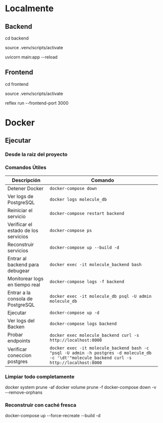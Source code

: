 # Localmente

## Backend

cd backend

source .venv/scripts/activate

uvicorn main:app --reload

## Frontend

cd frontend

source .venv/scripts/activate

reflex run --frontend-port 3000

# Docker

## Ejecutar

### Desde la raiz del proyecto

### **Comandos Útiles**

| Descripción                          | Comando                                                                                                                                       |
| ------------------------------------ | --------------------------------------------------------------------------------------------------------------------------------------------- |
| Detener Docker                       | `docker-compose down`                                                                                                                         |
| Ver logs de PostgreSQL               | `docker logs molecule_db`                                                                                                                     |
| Reiniciar el servicio                | `docker-compose restart backend`                                                                                                              |
| Verificar el estado de los servicios | `docker-compose ps`                                                                                                                           |
| Reconstruir servicios                | `docker-compose up --build -d `                                                                                                               |
| Entrar al backend para debugear      | `docker exec -it molecule_backend bash`                                                                                                       |
| Monitorear logs en tiempo real       | `docker-compose logs -f backend `                                                                                                             |
| Entrar a la consola de PostgreSQL    | `docker exec -it molecule_db psql -U admin molecule_db`                                                                                       |
| Ejecutar                             | `docker-compose up -d`                                                                                                                        |
| Ver logs del Backen                  | `docker-compose logs backend`                                                                                                                 |
| Probar endpoints                     | `docker exec molecule_backend curl -s http://localhost:8000 `                                                                                 |
| Verificar coneccion postgres         | `docker exec -it molecule_backend bash -c "psql -U admin -h postgres -d molecule_db -c '\dt'"molecule_backend curl -s http://localhost:8000 ` |

### Limpiar todo completamente

docker system prune -af
docker volume prune -f
docker-compose down -v --remove-orphans

### Reconstruir con caché fresca

docker-compose up --force-recreate --build -d
